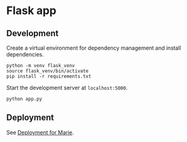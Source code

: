 # Flask app

## Development

Create a virtual environment for dependency management and install dependencies.

```
python -m venv flask_venv
source flask_venv/bin/activate
pip install -r requirements.txt
```

Start the development server at `localhost:5000`.

```
python app.py
```

## Deployment

See [Deployment for Marie](../README.md#deployment-for-marie).